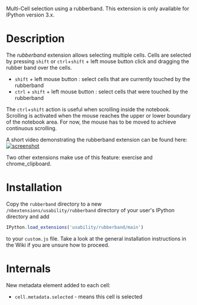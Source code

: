 Multi-Cell selection using a rubberband. This extension is only available for IPython version 3.x.

Description
===========
The *rubberband* extension allows selecting multiple cells. Cells are selected by pressing `shift` or `ctrl`+`shift` + left mouse button click and dragging the rubber band over the cells.

* `shift` + left mouse button : select cells that are currently touched by the rubberband
* `ctrl` + `shift` + left mouse button : select cells that were touched by the rubberband

The `ctrl`+`shift` action is useful when scrolling inside the notebook. Scrolling is activated when the mouse reaches the upper or lower boundary of the notebook area. For now, the mouse has to be moved to achieve continuous scrolling.

A short video demonstrating the rubberband extension can be found here:
[![screenshot](https://cloud.githubusercontent.com/assets/2445216/4668769/b6dd5b72-5567-11e4-9b55-558da6da027c.jpg)](http://youtu.be/TOPfWhqa3oI)


Two other extensions make use of this feature: exercise and chrome_clipboard.

Installation
============
Copy the `rubberband` directory to a new `/nbextensions/usability/rubberband` directory of your user's IPython directory and add
```javascript
IPython.load_extensions('usability/rubberband/main')
```
to your `custom.js` file. Take a look at the general installation instructions in the Wiki if you are unsure how to proceed.

Internals
=========

New metadata element added to each cell:
* `cell.metadata.selected` - means this cell is selected

